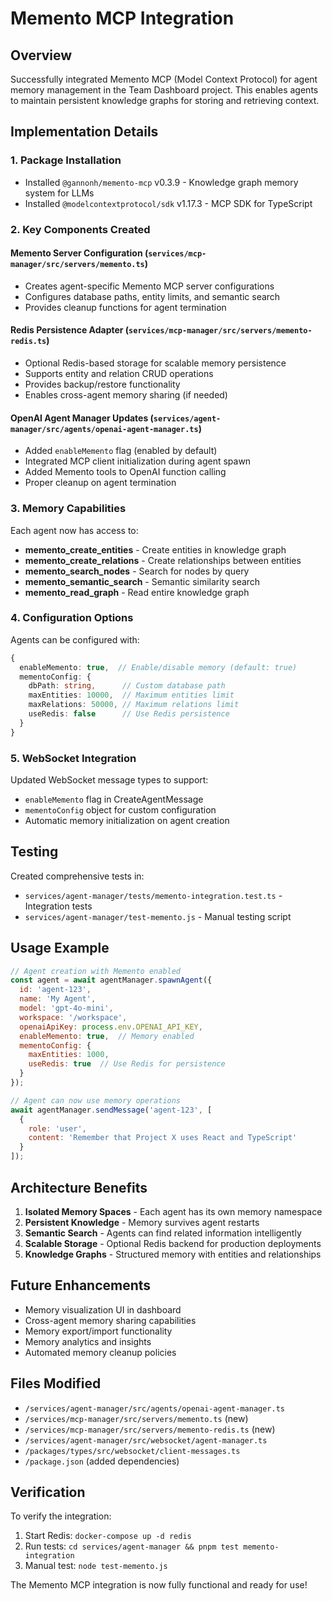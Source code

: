 # Memento MCP Integration

## Overview
Successfully integrated Memento MCP (Model Context Protocol) for agent memory management in the Team Dashboard project. This enables agents to maintain persistent knowledge graphs for storing and retrieving context.

## Implementation Details

### 1. Package Installation
- Installed `@gannonh/memento-mcp` v0.3.9 - Knowledge graph memory system for LLMs
- Installed `@modelcontextprotocol/sdk` v1.17.3 - MCP SDK for TypeScript

### 2. Key Components Created

#### Memento Server Configuration (`services/mcp-manager/src/servers/memento.ts`)
- Creates agent-specific Memento MCP server configurations
- Configures database paths, entity limits, and semantic search
- Provides cleanup functions for agent termination

#### Redis Persistence Adapter (`services/mcp-manager/src/servers/memento-redis.ts`)
- Optional Redis-based storage for scalable memory persistence
- Supports entity and relation CRUD operations
- Provides backup/restore functionality
- Enables cross-agent memory sharing (if needed)

#### OpenAI Agent Manager Updates (`services/agent-manager/src/agents/openai-agent-manager.ts`)
- Added `enableMemento` flag (enabled by default)
- Integrated MCP client initialization during agent spawn
- Added Memento tools to OpenAI function calling
- Proper cleanup on agent termination

### 3. Memory Capabilities

Each agent now has access to:
- **memento_create_entities** - Create entities in knowledge graph
- **memento_create_relations** - Create relationships between entities
- **memento_search_nodes** - Search for nodes by query
- **memento_semantic_search** - Semantic similarity search
- **memento_read_graph** - Read entire knowledge graph

### 4. Configuration Options

Agents can be configured with:
```typescript
{
  enableMemento: true,  // Enable/disable memory (default: true)
  mementoConfig: {
    dbPath: string,      // Custom database path
    maxEntities: 10000,  // Maximum entities limit
    maxRelations: 50000, // Maximum relations limit
    useRedis: false      // Use Redis persistence
  }
}
```

### 5. WebSocket Integration

Updated WebSocket message types to support:
- `enableMemento` flag in CreateAgentMessage
- `mementoConfig` object for custom configuration
- Automatic memory initialization on agent creation

## Testing

Created comprehensive tests in:
- `services/agent-manager/tests/memento-integration.test.ts` - Integration tests
- `services/agent-manager/test-memento.js` - Manual testing script

## Usage Example

```javascript
// Agent creation with Memento enabled
const agent = await agentManager.spawnAgent({
  id: 'agent-123',
  name: 'My Agent',
  model: 'gpt-4o-mini',
  workspace: '/workspace',
  openaiApiKey: process.env.OPENAI_API_KEY,
  enableMemento: true,  // Memory enabled
  mementoConfig: {
    maxEntities: 1000,
    useRedis: true  // Use Redis for persistence
  }
});

// Agent can now use memory operations
await agentManager.sendMessage('agent-123', [
  { 
    role: 'user', 
    content: 'Remember that Project X uses React and TypeScript' 
  }
]);
```

## Architecture Benefits

1. **Isolated Memory Spaces** - Each agent has its own memory namespace
2. **Persistent Knowledge** - Memory survives agent restarts
3. **Semantic Search** - Agents can find related information intelligently
4. **Scalable Storage** - Optional Redis backend for production deployments
5. **Knowledge Graphs** - Structured memory with entities and relationships

## Future Enhancements

- Memory visualization UI in dashboard
- Cross-agent memory sharing capabilities
- Memory export/import functionality
- Memory analytics and insights
- Automated memory cleanup policies

## Files Modified

- `/services/agent-manager/src/agents/openai-agent-manager.ts`
- `/services/mcp-manager/src/servers/memento.ts` (new)
- `/services/mcp-manager/src/servers/memento-redis.ts` (new)
- `/services/agent-manager/src/websocket/agent-manager.ts`
- `/packages/types/src/websocket/client-messages.ts`
- `/package.json` (added dependencies)

## Verification

To verify the integration:
1. Start Redis: `docker-compose up -d redis`
2. Run tests: `cd services/agent-manager && pnpm test memento-integration`
3. Manual test: `node test-memento.js`

The Memento MCP integration is now fully functional and ready for use!